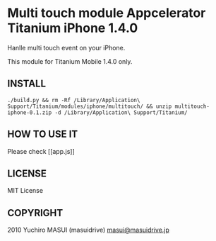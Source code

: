 Multi touch module Appcelerator Titanium iPhone 1.4.0
===========================================

Hanlle multi touch event on your iPhone.

This module for Titanium Mobile 1.4.0 only. 


INSTALL
--------------

	./build.py && rm -Rf /Library/Application\ Support/Titanium/modules/iphone/multitouch/ && unzip multitouch-iphone-0.1.zip -d /Library/Application\ Support/Titanium/


HOW TO USE IT
--------------

Please check [[app.js]]


LICENSE
--------------
MIT License


COPYRIGHT
--------------
2010 Yuchiro MASUI (masuidrive) <masui@masuidrive.jp>


